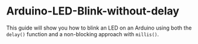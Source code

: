 # Arduino-LED-Blink-without-delay
 This guide will show you how to blink an LED on an Arduino using both the `delay()` function and a non-blocking approach with `millis()`.

